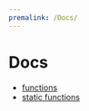 ```yaml
---
premalink: /Docs/
---
```


# Docs

- [functions](https://CamilleAbella.github.io/Ghomap/Docs/Functions)
- [static functions](https://CamilleAbella.github.io/Ghomap/Docs/StaticFunctions)